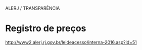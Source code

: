 ALERJ / TRANSPARÊNCIA


# Registro de preços

http://www2.alerj.rj.gov.br/leideacesso/interna-2016.asp?id=51
